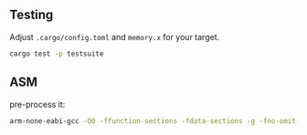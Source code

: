 ## Testing

Adjust `.cargo/config.toml` and `memory.x` for your target.

```bash
cargo test -p testsuite
```

## ASM

pre-process it:

```bash
arm-none-eabi-gcc -O0 -ffunction-sections -fdata-sections -g -fno-omit-frame-pointer -mthumb -march=armv7e-m -Wall -Wextra -std=c11 -march=armv7e-m -c P256-Cortex-M4/p256-cortex-m4-asm-gcc.S -E > asm.s
```

